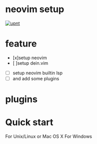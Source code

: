# neovim setup
[![upnt](https://circleci.com/gh/upnt/neovim-setup.svg?style?style=flat&logo=appveyor)](https://circleci.com/gh/upnt/neovim-setup)

# feature
- [x]setup neovim
- [ ]setup dein.vim
- [ ] setup neovim builtin lsp
- [ ] and add some plugins

# plugins

# Quick start
For Unix/Linux or Mac OS X
For Windows
